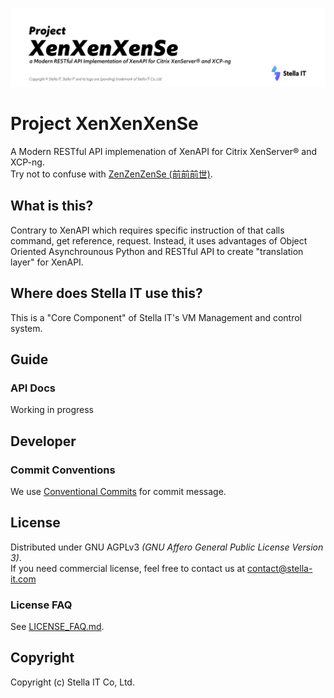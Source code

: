 ![XenXenXenSe Project banner](demonstration/banner.png)

# Project XenXenXenSe
A Modern RESTful API implemenation of XenAPI for Citrix XenServer® and XCP-ng.  
Try not to confuse with [ZenZenZenSe (前前前世)](https://en.wikipedia.org/wiki/Zenzenzense). 

## What is this?
Contrary to XenAPI which requires specific instruction of that calls command, get reference, request. Instead, it uses advantages of Object Oriented Asynchrounous Python and RESTful API to create "translation layer" for XenAPI.

## Where does Stella IT use this?
This is a "Core Component" of Stella IT's VM Management and control system.

## Guide
### API Docs
Working in progress

## Developer
### Commit Conventions
We use [Conventional Commits](https://www.conventionalcommits.org/en/v1.0.0/) for commit message.

## License
Distributed under GNU AGPLv3 *(GNU Affero General Public License Version 3)*.  
If you need commercial license, feel free to contact us at [contact@stella-it.com](mailto:contact@stella-it.com)  

### License FAQ
See [LICENSE_FAQ.md](LICENSE_FAQ.md).  

## Copyright
Copyright (c) Stella IT Co, Ltd.
